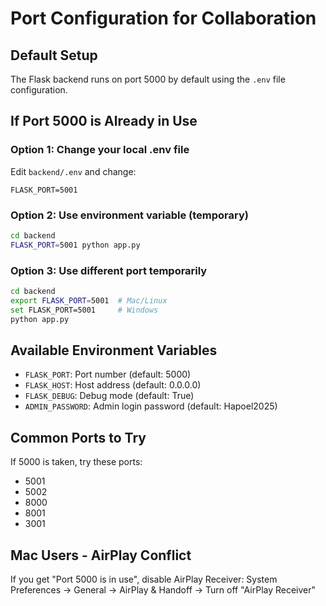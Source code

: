 # Port Configuration for Collaboration

## Default Setup
The Flask backend runs on port 5000 by default using the `.env` file configuration.

## If Port 5000 is Already in Use

### Option 1: Change your local .env file
Edit `backend/.env` and change:
```
FLASK_PORT=5001
```

### Option 2: Use environment variable (temporary)
```bash
cd backend
FLASK_PORT=5001 python app.py
```

### Option 3: Use different port temporarily
```bash
cd backend
export FLASK_PORT=5001  # Mac/Linux
set FLASK_PORT=5001     # Windows
python app.py
```

## Available Environment Variables
- `FLASK_PORT`: Port number (default: 5000)
- `FLASK_HOST`: Host address (default: 0.0.0.0)
- `FLASK_DEBUG`: Debug mode (default: True)
- `ADMIN_PASSWORD`: Admin login password (default: Hapoel2025)

## Common Ports to Try
If 5000 is taken, try these ports:
- 5001
- 5002
- 8000
- 8001
- 3001

## Mac Users - AirPlay Conflict
If you get "Port 5000 is in use", disable AirPlay Receiver:
System Preferences → General → AirPlay & Handoff → Turn off "AirPlay Receiver"